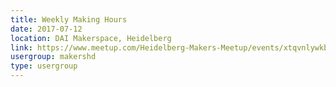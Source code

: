 ```yaml
---
title: Weekly Making Hours
date: 2017-07-12
location: DAI Makerspace, Heidelberg
link: https://www.meetup.com/Heidelberg-Makers-Meetup/events/xtqvnlywkbqb/
usergroup: makershd
type: usergroup
---
```

